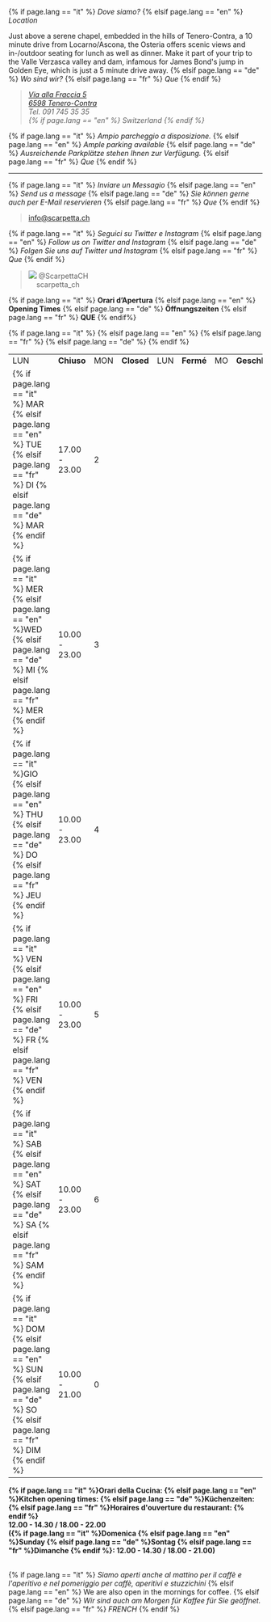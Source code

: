 
{% if page.lang == "it" %} *Dove siamo?*
{% elsif page.lang == "en" %} *Location*

Just above a serene chapel, embedded in the hills of Tenero-Contra, a 10 minute drive from Locarno/Ascona, the Osteria offers scenic views and in-/outdoor seating for lunch as well as dinner.
Make it part of your trip to the Valle Verzasca valley and dam, infamous for James Bond's jump in Golden Eye, which is just a 5 minute drive away. 
{% elsif page.lang == "de" %} *Wo sind wir?*
{% elsif page.lang == "fr" %} *Que*
{% endif %}

> <a href="http://maps.apple.com/?q=Via+alla+Fraccia+5,+Tenero-Contra,+Switzerland" target="_blank"><address>
  Via alla Fraccia 5<br>
  6598 Tenero-Contra<br></a>
  Tel. 091 745 35 35 <br>
  {% if page.lang == "en" %} Switzerland {% endif %}
</address>

{% if page.lang == "it" %} *Ampio parcheggio a disposizione.*
{% elsif page.lang == "en" %} *Ample parking available*
{% elsif page.lang == "de" %} *Ausreichende Parkplätze stehen Ihnen zur Verfügung.*
{% elsif page.lang == "fr" %} *Que*
{% endif %}

- - - 

{% if page.lang == "it" %} *Inviare un Messagio*
{% elsif page.lang == "en" %} *Send us a message*
{% elsif page.lang == "de" %} *Sie können gerne auch per E-Mail reservieren*
{% elsif page.lang == "fr" %} *Que*
{% endif %}
> <info@scarpetta.ch>


{% if page.lang == "it" %} *Seguici su Twitter e Instagram*
{% elsif page.lang == "en" %} *Follow us on Twitter and Instagram*
{% elsif page.lang == "de" %} *Folgen Sie uns auf Twitter und Instagram*
{% elsif page.lang == "fr" %} *Que*
{% endif %}
> <a href="https://twitter.com/ScarpettaCH" target="_blank"><img src="/images/twitter-bird-16x16.png"></a> @ScarpettaCH    
> <a href="https://www.instagram.com/scarpetta_ch/" target="_blank"> <i class="fa fa-instagram"></i></a>&nbsp;&nbsp;&nbsp;&nbsp;scarpetta_ch


<!-- ### Opening Times table ### -->

{% if page.lang == "it" %} **Orari d’Apertura**
{% elsif page.lang == "en" %} **Opening Times**
{% elsif page.lang == "de" %} **Öffnungszeiten**
{% elsif page.lang == "fr" %} **QUE**
{% endif%}

<table id="opening_times" class="table">
	<tr>
		{% if page.lang == "it" %} <td>LUN </td> <td><strong>Chiuso</strong></td>
		{% elsif page.lang == "en" %} <td>MON </td> <td><strong>Closed</strong></td>
		{% elsif page.lang == "fr" %} <td>LUN </td> <td><strong>Fermé</strong></td>
		{% elsif page.lang == "de" %} <td>MO </td> <td><strong>Geschlossen</strong></td>
		{% endif %}
		<td class="day">1</td>
	</tr>
	<tr>
		<td>
		{% if page.lang == "it" %} MAR
		{% elsif page.lang == "en" %} TUE 
		{% elsif page.lang == "fr" %} DI 
		{% elsif page.lang == "de" %} MAR 
		{% endif %}
		</td>
		<td>17.00 - 23.00</td>
		<td class="day">2</td>
	</tr>
	<tr>
		<td>
		{% if page.lang == "it" %} MER
		{% elsif page.lang == "en" %}WED 
		{% elsif page.lang == "de" %} MI 
		{% elsif page.lang == "fr" %} MER
		{% endif %}
		</td>
		<td>10.00 - 23.00</td>
		<td class="day">3</td>
	</tr>
	<tr>
		<td>
		{% if page.lang == "it" %}GIO   
		{% elsif page.lang == "en" %} THU 
		{% elsif page.lang == "de" %} DO
		{% elsif page.lang == "fr" %} JEU
		{% endif %}
		</td>
		<td>10.00 - 23.00</td>
		<td class="day">4</td>
	</tr>
	<tr>
		<td>
		{% if page.lang == "it" %} VEN   
		{% elsif page.lang == "en" %} FRI 
		{% elsif page.lang == "de" %} FR
		{% elsif page.lang == "fr" %} VEN
		{% endif %}
		</td>
		<td>10.00 - 23.00</td>
		<td class="day">5</td>
	</tr>
	<tr>
		<td>
		{% if page.lang == "it" %} SAB   
		{% elsif page.lang == "en" %} SAT 
		{% elsif page.lang == "de" %} SA 
		{% elsif page.lang == "fr" %} SAM
		{% endif %}
		</td>
		<td>10.00 - 23.00</td>
		<td class="day">6</td>
	</tr>
	<tr>
		<td>{% if page.lang == "it" %} DOM   
		{% elsif page.lang == "en" %} SUN 
		{% elsif page.lang == "de" %} SO
		{% elsif page.lang == "fr" %} DIM
		{% endif %}
		</td>
		<td>10.00 - 21.00</td>
		<td class="day">0</td>
	</tr>
</table>

<div style="display:block">
<strong>
{% if page.lang == "it" %}Orari della Cucina:
{% elsif page.lang == "en" %}Kitchen opening times:
{% elsif page.lang == "de" %}Küchenzeiten:
{% elsif page.lang == "fr" %}Horaires d'ouverture du restaurant:
{% endif %}

<br>
12.00 - 14.30 / 18.00 - 22.00
<br>
({% if page.lang == "it" %}Domenica
{% elsif page.lang == "en" %}Sunday
{% elsif page.lang == "de" %}Sontag
{% elsif page.lang == "fr" %}Dimanche 
{% endif %}: 12.00 - 14.30 / 18.00 - 21.00)  
</div> 
<br>
</strong>

<!-- #### END OF Opening Times #### -->

{% if page.lang == "it" %} *Siamo aperti anche al mattino per il caffè e l'aperitivo e nel pomeriggio per caffè, aperitivi e stuzzichini*
{% elsif page.lang == "en" %} We are also open in the mornings for coffee.
{% elsif page.lang == "de" %} *Wir sind auch am Morgen für Kaffee für Sie geöffnet.*
{% elsif page.lang == "fr" %} *FRENCH*
{% endif %}

